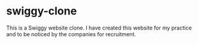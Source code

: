 # swiggy-clone
This is a Swiggy website clone. I have created this website for my practice and to be noticed by the companies for recruitment.
